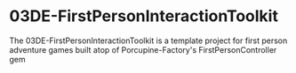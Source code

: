 # 03DE-FirstPersonInteractionToolkit
The 03DE-FirstPersonInteractionToolkit is a template project for first person adventure games built atop of Porcupine-Factory's FirstPersonController gem
